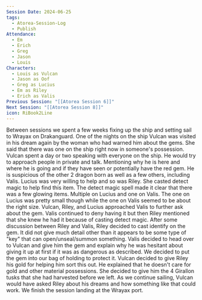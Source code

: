 ```yaml
---
Session Date: 2024-06-25
tags:
  - Atorea-Session-Log
  - Publish
Attendance:
  - Em
  - Erich
  - Greg
  - Jason
  - Louis
Characters:
  - Louis as Vulcan
  - Jason as Oof
  - Greg as Lucius
  - Em as Riley
  - Erich as Valis
Previous Session: "[[Atorea Session 6]]"
Next Session: "[[Atorea Session 8]]"
icon: RiBook2Line
---
```

Between sessions we spent a few weeks fixing up the ship and setting sail to Wrayax on Drakanguard. One of the nights on the ship Vulcan was visited in his dream again by the woman who had warned him about the gems. She said that there was one on the ship right now in someone's possession. Vulcan spent a day or two speaking with everyone on the ship. He would try to approach people in private and talk. Mentioning why he is here and where he is going and if they have seen or potentially have the red gem. He is suspicious of the other 2 dragon born as well as a few others, including Valis. Lucius was very willing to help and so was Riley. She casted detect magic to help find this item. The detect magic spell made it clear that there was a few glowing items. Multiple on Lucius and one on Valis. The one on Lucius was pretty small though while the one on Valis seemed to be about the right size. Vulcan, Riley, and Lucius approached Valis to further ask about the gem. Valis continued to deny having it but then Riley mentioned that she knew he had it because of casting detect magic. After some discussion between Riley and Valis, Riley decided to cast identify on the gem. It did not give much detail other than it appears to be some type of "key" that can open/unseal/summon something. Valis decided to head over to Vulcan and give him the gem and explain why he was hesitant about giving it up at first if it was as dangerous as described. We decided to put the gem into our bag of holding to protect it. Vulcan decided to give Riley his gold for helping him sort this out. He explained that he doesn't care for gold and other material possessions. She decided to give him the 4 Girallon tusks that she had harvested before we left. As we continue sailing, Vulcan would have asked Riley about his dreams and how something like that could work. We finish the session landing at the Wrayax port. 



